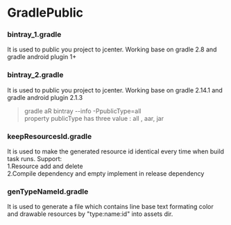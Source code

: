 # GradlePublic

### bintray_1.gradle
It is used to public you project to jcenter. Working base on gradle 2.8 and gradle android plugin 1+

### bintray_2.gradle
It is used to public you project to jcenter. Working base on gradle 2.14.1 and gradle android plugin 2.1.3  
>gradle aR bintray --info -PpublicType=all  
property publicType has three value : all , aar, jar

### keepResourcesId.gradle
It is used to make the generated resource id identical every time when build task runs.
Support:   
1.Resource add and delete  
2.Compile dependency and empty implement in release dependency  

### genTypeNameId.gradle
It is used to generate a file which contains line base text formating color and drawable resources by "type:name:id" into assets dir.
